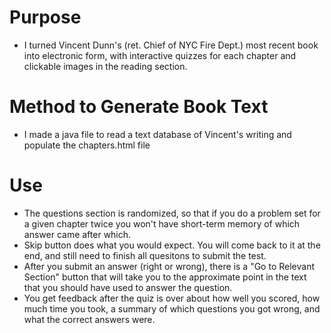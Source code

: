 # Purpose
- I turned Vincent Dunn's (ret. Chief of NYC Fire Dept.) most recent book into electronic form, with interactive quizzes for each chapter and clickable images in the reading section.

# Method to Generate Book Text
- I made a java file to read a text database of Vincent's writing and populate the chapters.html file

# Use
- The questions section is randomized, so that if you do a problem set for a given chapter twice you won't have short-term memory of which answer came after which.
- Skip button does what you would expect. You will come back to it at the end, and still need to finish all quesitons to submit the test.
- After you submit an answer (right or wrong), there is a "Go to Relevant Section" button that will take you to the approximate point in the text that you should have used to answer the question.
- You get feedback after the quiz is over about how well you scored, how much time you took, a summary of which questions you got wrong, and what the correct answers were.
